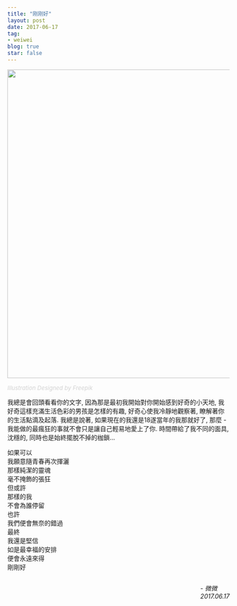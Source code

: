 ```yaml
---
title: "刚刚好"
layout: post
date: 2017-06-17
tag:
- weiwei
blog: true
star: false
---
```


<img src="{{ site.url }}/assets/images/just-enough.svg" style="width: 700px; display:block; margin: 0 auto;" />

<a class="link-to-author"
   style="
          font-style: italic;
          text-decoration: none;
          color: lightgray;
          font-size: 13px;
         "
href="http://www.freepik.com">Illustration Designed by Freepik</a>

我總是會回頭看看你的文字, 因為那是最初我開始對你開始感到好奇的小天地, 我好奇這樣充滿生活色彩的男孩是怎樣的有趣, 好奇心使我冷靜地觀察著, 瞭解著你的生活點滴及起落.
我總是說著, 如果現在的我還是18遂當年的我那就好了, 那麼 - 我能做的最瘋狂的事就不會只是讓自己輕易地愛上了你.
時間帶給了我不同的面具, 沈穩的, 同時也是始終擺脫不掉的枷鎖...

如果可以 <br />
我願意隨青春再次揮灑<br />
那樣純潔的靈魂<br />
毫不掩飾的張狂<br />
但或許<br />
那樣的我<br />
不會為誰停留<br />
也許<br />
我們便會無奈的錯過<br />
最終<br />
我還是堅信<br />
如是最幸福的安排<br />
便會永遠來得<br />
剛剛好<br />

<p style="font-style: italic; float: right;">
- 微微 <br />
2017.06.17
</p>
